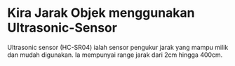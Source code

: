 # Kira Jarak Objek menggunakan Ultrasonic-Sensor
Ultrasonic sensor (HC-SR04) ialah sensor pengukur jarak yang mampu milik dan mudah digunakan. Ia mempunyai range jarak dari 2cm hingga 400cm.
